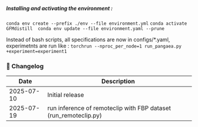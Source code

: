  
##### Installing and activating the environment :

`conda env create --prefix ./env --file environment.yml` 
`conda activate GFMdistill  conda env update --file environment.yaml --prune`


Instead of bash scripts, all specifications are now in configs/*.yaml, experimetnts are run like : 
`torchrun --nproc_per_node=1 run_pangaea.py +experiment=experiment1`




### 📜 Changelog

| Date       | Description                                              |
|------------|----------------------------------------------------------|
| 2025-07-10 | Initial release
| 2025-07-19 | run inference of remoteclip with FBP dataset (run_remoteclip.py)
